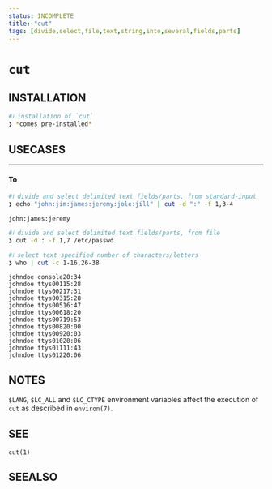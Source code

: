 ```yaml
---
status: INCOMPLETE
title: "cut"
tags: [divide,select,file,text,string,into,several,fields,parts]
---
```


# `cut`

## INSTALLATION


```bash
#ℹ︎ installation of `cut`
❯ *comes pre-installed*
```


## USECASES

----
#### To


```bash
#ℹ︎ divide and select delimited text fields/parts, from standard-input
❯ echo "john:jim:james:jeremy:jole:jill" | cut -d ":" -f 1,3-4
```

    john:james:jeremy


```bash
#ℹ︎ divide and select delimited text fields/parts, from file
❯ cut -d : -f 1,7 /etc/passwd
```



```bash
#ℹ︎ select text specified number of characters/letters
❯ who | cut -c 1-16,26-38
```

    johndoe console20:34
    johndoe ttys00115:28
    johndoe ttys00217:31
    johndoe ttys00315:28
    johndoe ttys00516:47
    johndoe ttys00618:20
    johndoe ttys00719:53
    johndoe ttys00820:00
    johndoe ttys00920:03
    johndoe ttys01020:06
    johndoe ttys01111:43
    johndoe ttys01220:06


## NOTES

`$LANG`, `$LC_ALL` and `$LC_CTYPE` environment variables affect the execution of `cut` as described in `environ(7)`.

## SEE

    cut(1)

## SEEALSO



